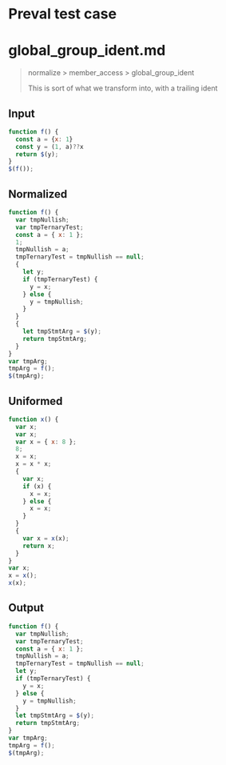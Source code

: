 # Preval test case

# global_group_ident.md

> normalize > member_access > global_group_ident
>
> This is sort of what we transform into, with a trailing ident

## Input

`````js filename=intro
function f() {
  const a = {x: 1}
  const y = (1, a)??x
  return $(y);
}
$(f());
`````

## Normalized

`````js filename=intro
function f() {
  var tmpNullish;
  var tmpTernaryTest;
  const a = { x: 1 };
  1;
  tmpNullish = a;
  tmpTernaryTest = tmpNullish == null;
  {
    let y;
    if (tmpTernaryTest) {
      y = x;
    } else {
      y = tmpNullish;
    }
  }
  {
    let tmpStmtArg = $(y);
    return tmpStmtArg;
  }
}
var tmpArg;
tmpArg = f();
$(tmpArg);
`````

## Uniformed

`````js filename=intro
function x() {
  var x;
  var x;
  var x = { x: 8 };
  8;
  x = x;
  x = x * x;
  {
    var x;
    if (x) {
      x = x;
    } else {
      x = x;
    }
  }
  {
    var x = x(x);
    return x;
  }
}
var x;
x = x();
x(x);
`````

## Output

`````js filename=intro
function f() {
  var tmpNullish;
  var tmpTernaryTest;
  const a = { x: 1 };
  tmpNullish = a;
  tmpTernaryTest = tmpNullish == null;
  let y;
  if (tmpTernaryTest) {
    y = x;
  } else {
    y = tmpNullish;
  }
  let tmpStmtArg = $(y);
  return tmpStmtArg;
}
var tmpArg;
tmpArg = f();
$(tmpArg);
`````
